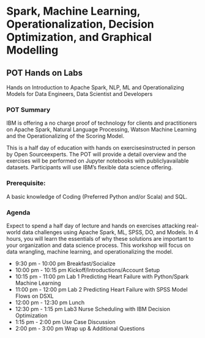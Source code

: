 [](blob/master/dsx_logo.png?raw=true)

# Spark,	Machine	Learning,	Operationalization, Decision Optimization, and Graphical Modelling

## POT Hands on Labs
Hands on Introduction to Apache Spark, NLP, ML and Operationalizing Models  for Data  Engineers, Data Scientist and Developers

### POT Summary
IBM is offering a no charge proof of technology for clients and practitioners on Apache Spark, Natural Language Processing, Watson Machine Learning and the Operationalizing of the Scoring Model.

This is a half day of education with hands on exercisesinstructed in person by Open Sourceexperts. The POT will provide a detail overview and the exercises will be performed on Jupyter notebooks with publiclyavailable datasets. Participants will use IBM’s flexible data science offering.

### Prerequisite:
A basic knowledge of Coding (Preferred Python and/or Scala) and SQL.

### Agenda
Expect to spend a half day of lecture and hands on exercises attacking real-world data challenges using Apache Spark, ML, SPSS, DO, and Models. In 4 hours, you will learn the essentials of why these solutions are important to your organization and data science process. This workshop will focus on data wrangling, machine learning, and operationalizing the model.

  - 9:30 pm - 10:00 pm Breakfast/Socialize
  - 10:00 pm - 10:15 pm Kickoff/Introductions/Account Setup
  - 10:15 pm - 11:00 pm Lab 1 Predicting Heart Failure with Python/Spark Machine Learning
  - 11:00 pm - 12:00 pm Lab 2 Predicting Heart Failure with SPSS Model Flows on DSXL
  - 12:00 pm - 12:30 pm Lunch 
  - 12:30 pm - 1:15 pm Lab3 Nurse Scheduling with IBM Decision Optimization
  - 1:15 pm - 2:00 pm Use Case Discussion
  - 2:00 pm - 3:00 pm    Wrap up & Additional Questions
